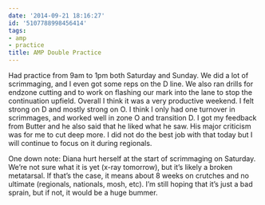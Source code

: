 ```yaml
---
date: '2014-09-21 18:16:27'
id: '5107788998456414'
tags:
- amp
- practice
title: AMP Double Practice
---
```


Had practice from 9am to 1pm both Saturday and Sunday. We did a lot of scrimmaging, and I even got some reps on the D line. We also ran drills for endzone cutting and to work on flashing our mark into the lane to stop the continuation upfield. Overall I think it was a very productive weekend. I felt strong on D and mostly strong on O. I think I only had one turnover in scrimmages, and worked well in zone O and transition D. I got my feedback from Butter and he also said that he liked what he saw. His major criticism was for me to cut deep more. I did not do the best job with that today but I will continue to focus on it during regionals.

One down note: Diana hurt herself at the start of scrimmaging on Saturday. We’re not sure what it is yet (x-ray tomorrow), but it’s likely a broken metatarsal. If that’s the case, it means about 8 weeks on crutches and no ultimate (regionals, nationals, mosh, etc). I’m still hoping that it’s just a bad sprain, but if not, it would be a huge bummer.
